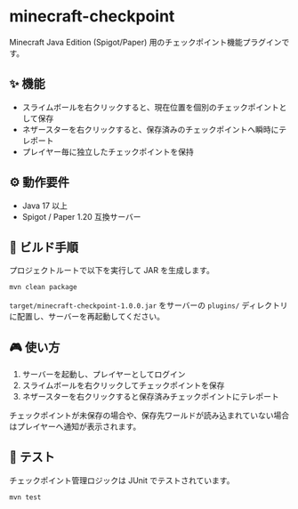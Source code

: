 # minecraft-checkpoint

Minecraft Java Edition (Spigot/Paper) 用のチェックポイント機能プラグインです。

## ✨ 機能

- スライムボールを右クリックすると、現在位置を個別のチェックポイントとして保存
- ネザースターを右クリックすると、保存済みのチェックポイントへ瞬時にテレポート
- プレイヤー毎に独立したチェックポイントを保持

## ⚙️ 動作要件

- Java 17 以上
- Spigot / Paper 1.20 互換サーバー

## 🔧 ビルド手順

プロジェクトルートで以下を実行して JAR を生成します。

```bash
mvn clean package
```

`target/minecraft-checkpoint-1.0.0.jar` をサーバーの `plugins/` ディレクトリに配置し、サーバーを再起動してください。

## 🎮 使い方

1. サーバーを起動し、プレイヤーとしてログイン
2. スライムボールを右クリックしてチェックポイントを保存
3. ネザースターを右クリックすると保存済みチェックポイントにテレポート

チェックポイントが未保存の場合や、保存先ワールドが読み込まれていない場合はプレイヤーへ通知が表示されます。

## 🧪 テスト

チェックポイント管理ロジックは JUnit でテストされています。

```bash
mvn test
```
